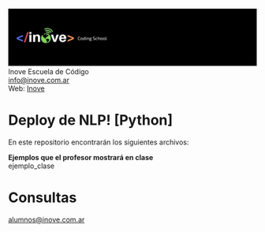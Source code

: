 ![Inove banner](/inove.jpg)
Inove Escuela de Código\
info@inove.com.ar\
Web: [Inove](http://inove.com.ar)

# Deploy de NLP! [Python]
En este repositorio encontrarán los siguientes archivos:

__Ejemplos que el profesor mostrará en clase__\
ejemplo_clase

# Consultas
alumnos@inove.com.ar


